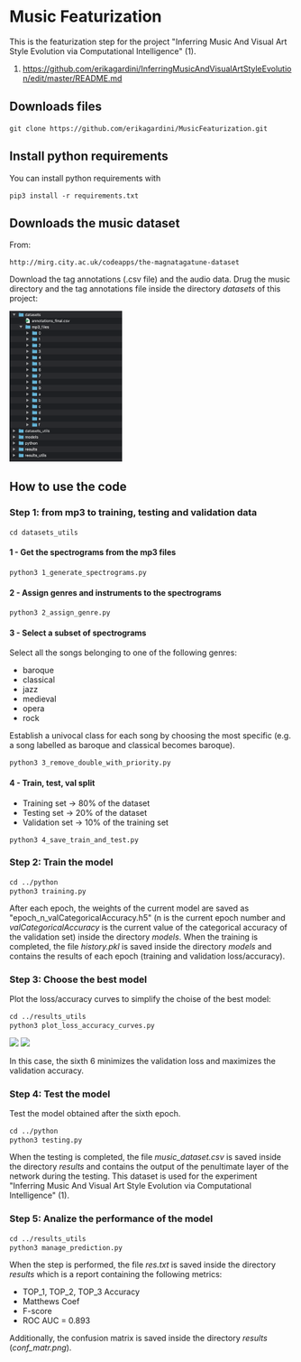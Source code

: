 # Music Featurization

This is the featurization step for the project "Inferring Music And Visual Art Style Evolution via Computational Intelligence" (1).

1. https://github.com/erikagardini/InferringMusicAndVisualArtStyleEvolution/edit/master/README.md

## Downloads files

```
git clone https://github.com/erikagardini/MusicFeaturization.git
```

## Install python requirements

You can install python requirements with

```
pip3 install -r requirements.txt
```

## Downloads the music dataset

From:

```
http://mirg.city.ac.uk/codeapps/the-magnatagatune-dataset
```

Download the tag annotations (.csv file) and the audio data.
Drug the music directory and the tag annotations file inside the directory _datasets_ of this project:

<img src="https://github.com/erikagardini/MusicFeaturization/blob/master/extras/dir_example.png" width="200" />

## How to use the code

### Step 1: from mp3 to training, testing and validation data

```
cd datasets_utils
```

#### 1 - Get the spectrograms from the mp3 files

```
python3 1_generate_spectrograms.py
```

#### 2 - Assign genres and instruments to the spectrograms

```
python3 2_assign_genre.py
```

#### 3 - Select a subset of spectrograms

Select all the songs belonging to one of the following genres: 
- baroque 
- classical
- jazz
- medieval
- opera
- rock 

Establish a univocal class for each song by choosing the most specific (e.g. a song labelled as baroque and classical becomes baroque).

```
python3 3_remove_double_with_priority.py
```

#### 4 - Train, test, val split

- Training set -> 80% of the dataset
- Testing set -> 20% of the dataset
- Validation set -> 10% of the training set

```
python3 4_save_train_and_test.py
```

### Step 2: Train the model

```
cd ../python
python3 training.py
```

After each epoch, the weights of the current model are saved as "epoch_n_valCategoricalAccuracy.h5" (n is the current epoch number and _valCategoricalAccuracy_ is the current value of the categorical accuracy of the validation set) inside the directory _models_. 
When the training is completed, the file _history.pkl_ is saved inside the directory _models_ and contains the results of each epoch (training and validation loss/accuracy).

### Step 3: Choose the best model

Plot the loss/accuracy curves to simplify the choise of the best model:

```
cd ../results_utils
python3 plot_loss_accuracy_curves.py
```

![](../../../../../../Downloads/MusicFeaturization-master/results/loss.svg)
![](../../../../../../Downloads/MusicFeaturization-master/results/accuracy.svg)

In this case, the sixth 6 minimizes the validation loss and maximizes the validation accuracy.

### Step 4: Test the model

Test the model obtained after the sixth epoch.

```
cd ../python
python3 testing.py
```

When the testing is completed, the file _music_dataset.csv_ is saved inside the directory _results_ and contains the output of the penultimate layer of the network during the testing. This dataset is used for the experiment "Inferring Music And Visual Art Style Evolution via Computational Intelligence" (1).

### Step 5: Analize the performance of the model

```
cd ../results_utils
python3 manage_prediction.py
```

When the step is performed, the file _res.txt_ is saved inside the directory _results_ which is a report containing the following metrics:

- TOP_1, TOP_2, TOP_3 Accuracy
- Matthews Coef
- F-score
- ROC AUC = 0.893

Additionally, the confusion matrix is saved inside the directory _results_ (_conf_matr.png_).
